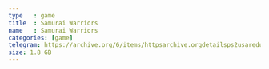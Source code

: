 ```yaml
---
type   : game
title  : Samurai Warriors
name   : Samurai Warriors
categories: [game]
telegram: https://archive.org/6/items/httpsarchive.orgdetailsps2usaredump3/Samurai%20Warriors.7z
size: 1.8 GB
---
```



